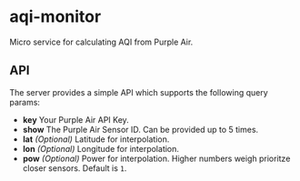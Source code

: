 # aqi-monitor

Micro service for calculating AQI from Purple Air.

## API

The server provides a simple API which supports the following query params:

-   **key** Your Purple Air API Key.
-   **show** The Purple Air Sensor ID. Can be provided up to 5 times.
-   **lat** _(Optional)_ Latitude for interpolation.
-   **lon** _(Optional)_ Longitude for interpolation.
-   **pow** _(Optional)_ Power for interpolation. Higher numbers weigh prioritze closer sensors. Default is `1`.
